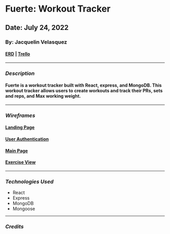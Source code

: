 # Fuerte: Workout Tracker
## Date: July 24, 2022
### By: Jacquelin Velasquez
#### [ERD](https://app.diagrams.net/#G1s5MLKk-EWKgpw2Q3-UUyX-vYaUTL1WFe) | [Trello](https://trello.com/b/HXIqTxIF/workout-tracker)
***

### ***Description***
#### Fuerte is a workout tracker built with React, express, and MongoDB.  This workout tracker allows users to create workouts and track their PRs, sets and reps, and Max working weight.
***

### ***Wireframes***
#### [Landing Page](https://lucid.app/lucidchart/223e39c6-c9b2-4265-8056-4a47926be587/edit?page=0_0&invitationId=inv_51399511-b9b0-4923-9349-3bcb3f747594#)
#### [User Authentication](https://lucid.app/lucidchart/73a764ed-1d62-4530-bb4c-d3d76b424bb5/edit?page=0_0&invitationId=inv_24fa2d83-7393-43b0-be4e-a42ef689b64d#)
#### [Main Page](https://lucid.app/lucidchart/08dc031b-c95a-4736-83b6-1f0a6846a0fb/edit?page=0_0&invitationId=inv_d31ec32c-eb3a-4099-ba99-977ade74569f#)
#### [Exercise View](https://lucid.app/lucidchart/e72c1829-94ad-4950-ad4d-2582cf10b42a/edit?page=0_0&invitationId=inv_1d6963a9-152e-4651-ad97-8c99a1160b80#)
***

### ***Technologies Used***
* React
* Express
* MongoDB
* Mongoose
***

### ***Credits***